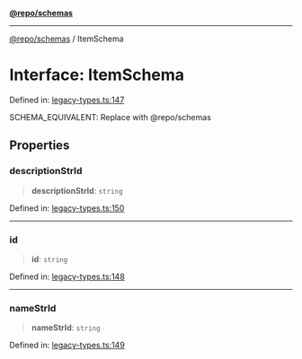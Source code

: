 [**@repo/schemas**](../README.md)

***

[@repo/schemas](../globals.md) / ItemSchema

# Interface: ItemSchema

Defined in: [legacy-types.ts:147](https://github.com/alexqguo/drinking-board-game-v3/blob/675bd7febb3071dfc3dca88ee4e9928e0ed24aab/packages/schemas/src/legacy-types.ts#L147)

SCHEMA_EQUIVALENT: Replace with @repo/schemas

## Properties

### descriptionStrId

> **descriptionStrId**: `string`

Defined in: [legacy-types.ts:150](https://github.com/alexqguo/drinking-board-game-v3/blob/675bd7febb3071dfc3dca88ee4e9928e0ed24aab/packages/schemas/src/legacy-types.ts#L150)

***

### id

> **id**: `string`

Defined in: [legacy-types.ts:148](https://github.com/alexqguo/drinking-board-game-v3/blob/675bd7febb3071dfc3dca88ee4e9928e0ed24aab/packages/schemas/src/legacy-types.ts#L148)

***

### nameStrId

> **nameStrId**: `string`

Defined in: [legacy-types.ts:149](https://github.com/alexqguo/drinking-board-game-v3/blob/675bd7febb3071dfc3dca88ee4e9928e0ed24aab/packages/schemas/src/legacy-types.ts#L149)
